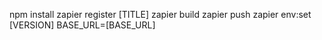 npm install
zapier register [TITLE]
zapier build
zapier push
zapier env:set [VERSION] BASE_URL=[BASE_URL]
